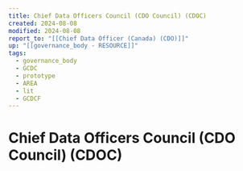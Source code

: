 ```yaml
---
title: Chief Data Officers Council (CDO Council) (CDOC)
created: 2024-08-08
modified: 2024-08-08
report_to: "[[Chief Data Officer (Canada) (CDO)]]"
up: "[[governance_body - RESOURCE]]"
tags:
  - governance_body
  - GCDC
  - prototype
  - AREA
  - lit
  - GCDCF
---
```

# Chief Data Officers Council (CDO Council) (CDOC)
